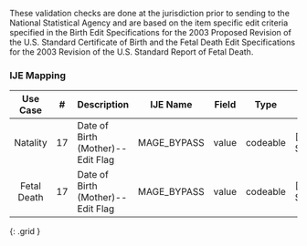 These validation checks are done at the jurisdiction prior to sending to the National Statistical Agency and are based on the item specific edit criteria specified in the Birth Edit Specifications for the 2003 Proposed Revision of the U.S. Standard Certificate of Birth and the Fetal Death Edit Specifications for the 2003 Revision of the U.S. Standard Report of Fetal Death.
### IJE Mapping

| **Use Case** |  **#**   |  **Description**  | **IJE Name**  |  **Field**  |  **Type**  | **Value Set**  |
| :---------: | --------------- | ------------ | ------------- | ---------- | ---------- | -------------- |
| Natality | 17 | Date of Birth (Mother)--Edit Flag | MAGE_BYPASS | value |codeable |[PHVS_BirthdateEditFlags_NCHS], See [Handling of edit flags] |
| Fetal Death | 17 | Date of Birth (Mother)--Edit Flag | MAGE_BYPASS | value |codeable |[PHVS_BirthdateEditFlags_NCHS], See [Handling of edit flags] |
{: .grid }
